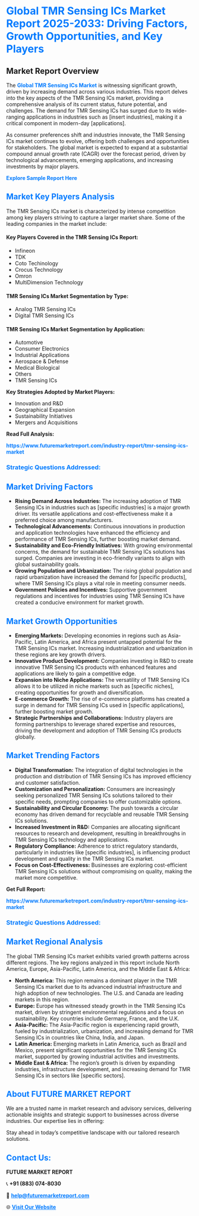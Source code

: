 <h1 style="color: #007BFF;">Global TMR Sensing ICs Market Report 2025-2033: Driving Factors, Growth Opportunities, and Key Players</h1>

<section id="overview">
<h2>Market Report Overview</h2>
<p>The <a href="https://www.futuremarketreport.com/industry-report/tmr-sensing-ics-market" style="color: #007BFF; text-decoration: none;"><strong>Global TMR Sensing ICs Market</strong></a> is witnessing significant growth, driven by increasing demand across various industries. This report delves into the key aspects of the TMR Sensing ICs market, providing a comprehensive analysis of its current status, future potential, and challenges. The demand for TMR Sensing ICs has surged due to its wide-ranging applications in industries such as [insert industries], making it a critical component in modern-day [applications].</p>
<p>As consumer preferences shift and industries innovate, the TMR Sensing ICs market continues to evolve, offering both challenges and opportunities for stakeholders. The global market is expected to expand at a substantial compound annual growth rate (CAGR) over the forecast period, driven by technological advancements, emerging applications, and increasing investments by major players.</p>
</section>

<section id="overview">
<p><a href="https://www.futuremarketreport.com/request-sample/reportId=119969" style="color: #007BFF; text-decoration: none;"><strong>Explore Sample Report Here</strong></a></p>
</section>

<section id="key-players">
<h2 style="color: #007BFF;">Market Key Players Analysis</h2>
<p>The TMR Sensing ICs market is characterized by intense competition among key players striving to capture a larger market share. Some of the leading companies in the market include:</p>
<h4>Key Players Covered in the TMR Sensing ICs Report:</h4>
<ul><li>Infineon</li><li>TDK</li><li>Coto Techinology</li><li>Crocus Technology</li><li>Omron</li><li>MultiDimension Technology</li></ul>
<h4>TMR Sensing ICs Market Segmentation by Type:</h4>
<ul><li>Analog TMR Sensing ICs</li><li>Digital TMR Sensing ICs</li></ul>

<h4>TMR Sensing ICs Market Segmentation by Application:</h4>
<ul><li>Automotive</li><li>Consumer Electronics</li><li>Industrial Applications</li><li>Aerospace &amp; Defense</li><li>Medical Biological</li><li>Others</li><li>TMR Sensing ICs</li></ul>
<p><strong>Key Strategies Adopted by Market Players:</strong></p>
<ul>
<li>Innovation and R&D</li>
<li>Geographical Expansion</li>
<li>Sustainability Initiatives</li>
<li>Mergers and Acquisitions</li>
</ul>
</section>

<section>
<p><strong>Read Full Analysis: </strong></p><a href="https://www.futuremarketreport.com/industry-report/tmr-sensing-ics-market" style="color: #007BFF; text-decoration: none;"><strong>https://www.futuremarketreport.com/industry-report/tmr-sensing-ics-market</strong></a>
<h3 style="color: #007BFF;">Strategic Questions Addressed:</h3>
</section>

<section id="driving-factors">
<h2 style="color: #007BFF;">Market Driving Factors</h2>
<ul>
<li><strong>Rising Demand Across Industries:</strong> The increasing adoption of TMR Sensing ICs in industries such as [specific industries] is a major growth driver. Its versatile applications and cost-effectiveness make it a preferred choice among manufacturers.</li>
<li><strong>Technological Advancements:</strong> Continuous innovations in production and application technologies have enhanced the efficiency and performance of TMR Sensing ICs, further boosting market demand.</li>
<li><strong>Sustainability and Eco-Friendly Initiatives:</strong> With growing environmental concerns, the demand for sustainable TMR Sensing ICs solutions has surged. Companies are investing in eco-friendly variants to align with global sustainability goals.</li>
<li><strong>Growing Population and Urbanization:</strong> The rising global population and rapid urbanization have increased the demand for [specific products], where TMR Sensing ICs plays a vital role in meeting consumer needs.</li>
<li><strong>Government Policies and Incentives:</strong> Supportive government regulations and incentives for industries using TMR Sensing ICs have created a conducive environment for market growth.</li>
</ul>
</section>

<section id="growth-opportunities">
<h2 style="color: #007BFF;">Market Growth Opportunities</h2>
<ul>
<li><strong>Emerging Markets:</strong> Developing economies in regions such as Asia-Pacific, Latin America, and Africa present untapped potential for the TMR Sensing ICs market. Increasing industrialization and urbanization in these regions are key growth drivers.</li>
<li><strong>Innovative Product Development:</strong> Companies investing in R&D to create innovative TMR Sensing ICs products with enhanced features and applications are likely to gain a competitive edge.</li>
<li><strong>Expansion into Niche Applications:</strong> The versatility of TMR Sensing ICs allows it to be utilized in niche markets such as [specific niches], creating opportunities for growth and diversification.</li>
<li><strong>E-commerce Growth:</strong> The rise of e-commerce platforms has created a surge in demand for TMR Sensing ICs used in [specific applications], further boosting market growth.</li>
<li><strong>Strategic Partnerships and Collaborations:</strong> Industry players are forming partnerships to leverage shared expertise and resources, driving the development and adoption of TMR Sensing ICs products globally.</li>
</ul>
</section>

<section id="trending-factors">
<h2 style="color: #007BFF;">Market Trending Factors</h2>
<ul>
<li><strong>Digital Transformation:</strong> The integration of digital technologies in the production and distribution of TMR Sensing ICs has improved efficiency and customer satisfaction.</li>
<li><strong>Customization and Personalization:</strong> Consumers are increasingly seeking personalized TMR Sensing ICs solutions tailored to their specific needs, prompting companies to offer customizable options.</li>
<li><strong>Sustainability and Circular Economy:</strong> The push towards a circular economy has driven demand for recyclable and reusable TMR Sensing ICs solutions.</li>
<li><strong>Increased Investment in R&D:</strong> Companies are allocating significant resources to research and development, resulting in breakthroughs in TMR Sensing ICs technology and applications.</li>
<li><strong>Regulatory Compliance:</strong> Adherence to strict regulatory standards, particularly in industries like [specific industries], is influencing product development and quality in the TMR Sensing ICs market.</li>
<li><strong>Focus on Cost-Effectiveness:</strong> Businesses are exploring cost-efficient TMR Sensing ICs solutions without compromising on quality, making the market more competitive.</li>
</ul>
</section>

<section>
<p><strong>Get Full Report: </strong></p><a href="https://www.futuremarketreport.com/industry-report/tmr-sensing-ics-market" style="color: #007BFF; text-decoration: none;"><strong>https://www.futuremarketreport.com/industry-report/tmr-sensing-ics-market</strong></a>
<h3 style="color: #007BFF;">Strategic Questions Addressed:</h3>
</section>


<section id="regional-analysis">
<h2 style="color: #007BFF;">Market Regional Analysis</h2>
<p>The global TMR Sensing ICs market exhibits varied growth patterns across different regions. The key regions analyzed in this report include North America, Europe, Asia-Pacific, Latin America, and the Middle East & Africa:</p>
<ul>
<li><strong>North America:</strong> This region remains a dominant player in the TMR Sensing ICs market due to its advanced industrial infrastructure and high adoption of new technologies. The U.S. and Canada are leading markets in this region.</li>
<li><strong>Europe:</strong> Europe has witnessed steady growth in the TMR Sensing ICs market, driven by stringent environmental regulations and a focus on sustainability. Key countries include Germany, France, and the U.K.</li>
<li><strong>Asia-Pacific:</strong> The Asia-Pacific region is experiencing rapid growth, fueled by industrialization, urbanization, and increasing demand for TMR Sensing ICs in countries like China, India, and Japan.</li>
<li><strong>Latin America:</strong> Emerging markets in Latin America, such as Brazil and Mexico, present significant opportunities for the TMR Sensing ICs market, supported by growing industrial activities and investments.</li>
<li><strong>Middle East & Africa:</strong> The region’s growth is driven by expanding industries, infrastructure development, and increasing demand for TMR Sensing ICs in sectors like [specific sectors].</li>
</ul>
</section>

<footer>
<h2 style="color: #007BFF;">About FUTURE MARKET REPORT</h2>
<p>We are a trusted name in market research and advisory services, delivering actionable insights and strategic support to businesses across diverse industries. Our expertise lies in offering:</p>

<p>Stay ahead in today’s competitive landscape with our tailored research solutions.</p>

<h2 style="color: #007BFF;">Contact Us:</h2>
<p><strong>FUTURE MARKET REPORT</strong></p>
<p>📞 <strong>+91 (883) 074-8030</strong></p>
<p>📧 <strong><a href="mailto:help@futuremarketreport.com" style="color: #007BFF;">help@futuremarketreport.com</a></strong></p>
<p>🌐 <strong><a href="https://www.futuremarketreport.com/" style="color: #007BFF;">Visit Our Website</a></strong></p>
</footer>